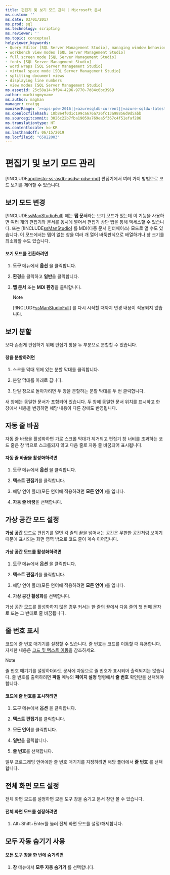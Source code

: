 ```yaml
---
title: 편집기 및 보기 모드 관리 | Microsoft 문서
ms.custom: ''
ms.date: 03/01/2017
ms.prod: sql
ms.technology: scripting
ms.reviewer: ''
ms.topic: conceptual
helpviewer_keywords:
- Query Editor [SQL Server Management Studio], managing window behavior
- workbench view modes [SQL Server Management Studio]
- full screen mode [SQL Server Management Studio]
- fonts [SQL Server Management Studio]
- word wraps [SQL Server Management Studio]
- virtual space mode [SQL Server Management Studio]
- splitting document views
- displaying line numbers
- view modes [SQL Server Management Studio]
ms.assetid: 25c58a14-9f94-4296-9770-7d84c6bc3969
author: markingmyname
ms.author: maghan
manager: craigg
monikerRange: '>=aps-pdw-2016||=azuresqldb-current||=azure-sqldw-latest||>=sql-server-2016||=sqlallproducts-allversions||>=sql-server-linux-2017||=azuresqldb-mi-current'
ms.openlocfilehash: 10b8e4f0d1c199ca676a726fc13a98856d9d5abb
ms.sourcegitcommit: 3026c22b7fba19059a769ea5f367c4f51efaf286
ms.translationtype: HT
ms.contentlocale: ko-KR
ms.lasthandoff: 06/15/2019
ms.locfileid: "65822003"
---
```

# <a name="manage-the-editor-and-view-mode"></a>편집기 및 보기 모드 관리
[!INCLUDE[appliesto-ss-asdb-asdw-pdw-md](../../includes/appliesto-ss-asdb-asdw-pdw-md.md)]
  편집기에서 여러 가지 방법으로 코드 보기를 제어할 수 있습니다.  
  
## <a name="changing-the-view-mode"></a>보기 모드 변경  
 [!INCLUDE[ssManStudioFull](../../includes/ssmanstudiofull-md.md)] 에는 **탭 문서**라는 보기 모드가 있는데 이 기능을 사용하면 여러 개의 편집기와 문서를 동시에 열어서 편집기 상단 탭을 통해 액세스할 수 있습니다. 또는 [!INCLUDE[ssManStudio](../../includes/ssmanstudio-md.md)] 를 MDI(다중 문서 인터페이스) 모드로 열 수도 있습니다. 이 모드에서는 탭이 없는 창을 여러 개 열어 바둑판식으로 배열하거나 창 크기를 최소화할 수도 있습니다.  
  
#### <a name="to-switch-between-view-modes"></a>보기 모드를 전환하려면  
  
1.  **도구** 메뉴에서 **옵션** 을 클릭합니다.  
  
2.  **환경**을 클릭하고 **일반**을 클릭합니다.  
  
3.  **탭 문서** 또는 **MDI 환경**을 클릭합니다.  
  
    > [!NOTE]  
    >  [!INCLUDE[ssManStudioFull](../../includes/ssmanstudiofull-md.md)] 를 다시 시작할 때까지 변경 내용이 적용되지 않습니다.  
  
## <a name="splitting-the-view"></a>보기 분할  
 보다 손쉽게 편집하기 위해 편집기 창을 두 부분으로 분할할 수 있습니다.  
  
#### <a name="to-split-a-window"></a>창을 분할하려면  
  
1.  스크롤 막대 위에 있는 분할 막대를 클릭합니다.  
  
2.  분할 막대를 아래로 끕니다.  
  
3.  단일 창으로 돌아가려면 두 창을 분할하는 분할 막대를 두 번 클릭합니다.  
  
 새 창에는 동일한 문서가 포함되어 있습니다. 두 창에 동일한 문서 위치를 표시하고 한 창에서 내용을 변경하면 해당 내용이 다른 창에도 반영됩니다.  
  
## <a name="word-wrap"></a>자동 줄 바꿈  
 자동 줄 바꿈을 활성화하면 가로 스크롤 막대가 제거되고 편집기 창 너비를 초과하는 코드 줄은 창 밖으로 스크롤되지 않고 다음 줄로 자동 줄 바꿈되어 표시됩니다.  
  
#### <a name="to-activate-word-wrap"></a>자동 줄 바꿈을 활성화하려면  
  
1.  **도구** 메뉴에서 **옵션** 을 클릭합니다.  
  
2.  **텍스트 편집기**를 클릭합니다.  
  
3.  해당 언어 폴더(모든 언어에 적용하려면 **모든 언어** )를 엽니다.  
  
4.  **자동 줄 바꿈**을 선택합니다.  
  
## <a name="enabling-virtual-space-mode"></a>가상 공간 모드 설정  
 **가상 공간** 모드로 편집기를 열면 각 줄의 끝을 넘어서는 공간은 무한한 공간처럼 보이기 때문에 표시되는 화면 영역 밖으로 코드 줄이 계속 이어집니다.  
  
#### <a name="to-enable-virtual-space-mode"></a>가상 공간 모드를 활성화하려면  
  
1.  **도구** 메뉴에서 **옵션** 을 클릭합니다.  
  
2.  **텍스트 편집기**를 클릭합니다.  
  
3.  해당 언어 폴더(모든 언어에 적용하려면 **모든 언어** )를 엽니다.  
  
4.  **가상 공간 활성화**를 선택합니다.  
  
 가상 공간 모드를 활성화하지 않은 경우 커서는 한 줄의 끝에서 다음 줄의 첫 번째 문자로 또는 그 반대로 줄 바꿈됩니다.  
  
## <a name="displaying-line-numbers"></a>줄 번호 표시  
 코드에 줄 번호 매기기를 설정할 수 있습니다. 줄 번호는 코드를 이동할 때 유용합니다. 자세한 내용은 [코드 및 텍스트 이동](../../relational-databases/scripting/navigate-code-and-text.md)을 참조하세요.  
  
> [!NOTE]  
>  줄 번호 매기기를 설정하더라도 문서에 자동으로 줄 번호가 표시되어 출력되지는 않습니다. 줄 번호를 출력하려면 **파일** 메뉴의 **페이지 설정** 명령에서 **줄 번호** 확인란을 선택해야 합니다.  
  
#### <a name="to-display-line-numbers-in-code"></a>코드에 줄 번호를 표시하려면  
  
1.  **도구** 메뉴에서 **옵션** 을 클릭합니다.  
  
2.  **텍스트 편집기**를 클릭합니다.  
  
3.  **모든 언어**를 클릭합니다.  
  
4.  **일반**을 클릭합니다.  
  
5.  **줄 번호**를 선택합니다.  
  
 일부 프로그래밍 언어에만 줄 번호 매기기를 지정하려면 해당 폴더에서 **줄 번호** 를 선택합니다.  
  
## <a name="enabling-full-screen-mode"></a>전체 화면 모드 설정  
 전체 화면 모드를 설정하면 모든 도구 창을 숨기고 문서 창만 볼 수 있습니다.  
  
#### <a name="to-enable-full-screen-mode"></a>전체 화면 모드를 설정하려면  
  
1.  Alt+Shift+Enter를 눌러 전체 화면 모드를 설정/해제합니다.  
  
## <a name="using-auto-hide-all"></a>모두 자동 숨기기 사용  
  
#### <a name="to-hide-all-the-tool-windows-at-once"></a>모든 도구 창을 한 번에 숨기려면  
  
1.  **창** 메뉴에서 **모두 자동 숨기기** 를 선택합니다.  
  
  
